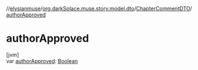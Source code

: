 //[elysianmuse](../../../index.md)/[org.darkSolace.muse.story.model.dto](../index.md)/[ChapterCommentDTO](index.md)/[authorApproved](author-approved.md)

# authorApproved

[jvm]\
var [authorApproved](author-approved.md): [Boolean](https://kotlinlang.org/api/latest/jvm/stdlib/kotlin/-boolean/index.html)

